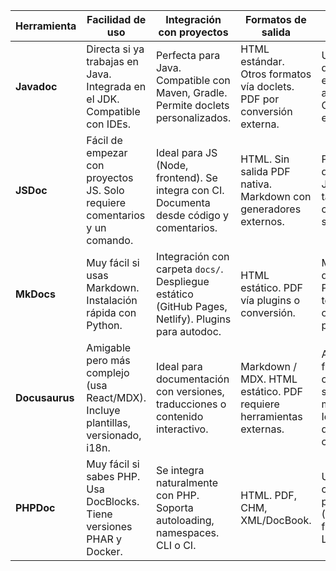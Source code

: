 | **Herramienta** | **Facilidad de uso**                                                              | **Integración con proyectos**                                                                       | **Formatos de salida**                                                 | **Comunidad (Público objetivo)**                                                                                                                              | **Curva de aprendizaje**                                                             |
| --------------- | --------------------------------------------------------------------------------- | --------------------------------------------------------------------------------------------------- | ---------------------------------------------------------------------- | ------------------------------------------------------------------------------------------------------------------------------------------------------------- | ------------------------------------------------------------------------------------ |
| **Javadoc**     | Directa si ya trabajas en Java. Integrada en el JDK. Compatible con IDEs.         | Perfecta para Java. Compatible con Maven, Gradle. Permite doclets personalizados.                   | HTML estándar. Otros formatos vía doclets. PDF por conversión externa. | Usado ampliamente por desarrolladores Java en entornos empresariales, académicos y proyectos OSS. Estándar de facto en Java.                                  | Baja si ya conoces Java. Aprender tags/doclets lleva algo más.                       |
| **JSDoc**       | Fácil de empezar con proyectos JS. Solo requiere comentarios y un comando.        | Ideal para JS (Node, frontend). Se integra con CI. Documenta desde código y comentarios.            | HTML. Sin salida PDF nativa. Markdown con generadores externos.        | Popular entre desarrolladores de JavaScript y Node.js, tanto en proyectos web como en librerías open-source.                                                  | Baja para lo básico. Mayor si se quiere personalizar o integrar en pipelines.        |
| **MkDocs**      | Muy fácil si usas Markdown. Instalación rápida con Python.                        | Integración con carpeta `docs/`. Despliegue estático (GitHub Pages, Netlify). Plugins para autodoc. | HTML estático. PDF vía plugins o conversión.                           | Muy usado por desarrolladores de Python, documentación técnica y proyectos open-source. Apreciado por escritores técnicos.                                    | Muy baja si sabes Markdown. Personalización avanzada requiere más conocimiento.      |
| **Docusaurus**  | Amigable pero más complejo (usa React/MDX). Incluye plantillas, versionado, i18n. | Ideal para documentación con versiones, traducciones o contenido interactivo.                       | Markdown / MDX. HTML estático. PDF requiere herramientas externas.     | Adoptado por equipos frontend, grandes organizaciones (Meta, startups), y proyectos multilingües/versionados. Ideal para portales de documentación complejos. | Media. Markdown básico es fácil, personalización requiere conocimientos web y React. |
| **PHPDoc**      | Muy fácil si sabes PHP. Usa DocBlocks. Tiene versiones PHAR y Docker.             | Se integra naturalmente con PHP. Soporta autoloading, namespaces. CLI o CI.                         | HTML. PDF, CHM, XML/DocBook.                                           | Utilizado por la comunidad PHP, en proyectos CMS (WordPress, Drupal), frameworks como Laravel o Symfony.                                                      | Media-baja si sabes PHP. Avanzado requiere manejo de temas y exportaciones.          |

